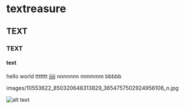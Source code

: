 # textreasure
## TEXT
### TEXT
#### text

hello world ttttttt jjjjj nnnnnnn mmmmm bbbbb

images/10553622_850320648313829_3654757502924956106_n.jpg


![alt text](http:/images/10553622_850320648313829_3654757502924956106_n.jpg)

